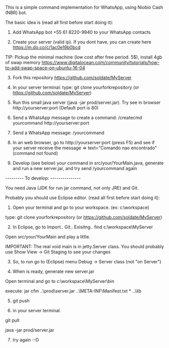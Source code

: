 This is a simple command implementation for WhatsApp, using Niobio Cash (NBR) bot.

The basic idea is (read all first before start doing it):

1) Add WhatsApp bot +55 61 8220-9940 to your WhatsApp contacts

2) Create your server (valid ip). If you dont have, you can create here https://m.do.co/c/1ac0e19b0bcd 

TIP: Pickup the minimal machine (low cost after free period. 5$), install 4gb of swap memory
https://www.digitalocean.com/community/tutorials/how-to-add-swap-space-on-ubuntu-16-04

3) Fork this repository https://github.com/soldate/MyServer

4) In your server terminal:
type: git clone yourforkrepository (or https://github.com/soldate/MyServer)

5) Run this small java server (java -jar prod/server.jar). Try see in browser http://yourserver:port (Default port is 80)

6) Send a WhatsApp message to create a command: /createcmd yourcommand http://yourserver:port

7) Send a WhatsApp message: /yourcommand

8) In an web browser, go to http://yourserver:port (press F5) and see if your server receive the message => text="Comando nao encontrado" (command not found)     

9) Develop (see below) your command in src/your/YourMain.java, generate and run a new server.jar, and try send /yourcommand again

--------- To develop: ---------------

You need Java (JDK for run jar command, not only JRE) and Git. 

Probably you should use Eclipse editor. (read all first before start doing it):

1) Open your terminal and go to your workspace. (ex: c:\workspace)

type: git clone yourforkrepository (or https://github.com/soldate/MyServer)

2) In Eclipse, go to Import.. Git.. Exisitng.. find c:\workspace\MyServer

Open src/your/YourMain and play a little.

IMPORTANT: The real void main is in jetty.Server class.
You should probably use Show View -> Git Staging to see your changes
 
3) So, to run go to (Eclipse) menu Debug -> Server class (not "on Server")

4) When is ready, generate new server.jar
 
Open terminal and go to c:\workspace\MyServer\bin

execute: jar cfm ..\prod\server.jar ..\META-INF\Manifest.txt * ..\lib

5) git push

6) in your server terminal.
 
git pull
 
java -jar prod/server.jar

7) try again :-D



 